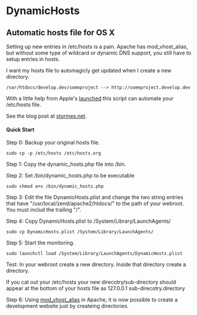 DynamicHosts
============

Automatic hosts file for OS X
-----------------------------

Setting up new entries in /etc/hosts is a pain.  Apache has mod_vhost_alias, but without some type of wildcard or dynamic DNS support, you still have to setup entries in hosts.

I want my hosts file to automagicly get updated when I create a new directory.

	/var/htdocs/develop.dev/someproject --> http://someproject.develop.dev

With a little help from Apple's [launched](https://developer.apple.com/library/mac/documentation/Darwin/Reference/ManPages/man8/launchd.8.html) this script can automate your /etc/hosts file.

See the blog post at [stormes.net](http://www.stormes.net/automatic-etchosts-apples-os/).

#### Quick Start

Step 0:
Backup your original hosts file.

    sudo cp -p /etc/hosts /etc/hosts.org

Step 1:
Copy the dynamic_hosts.php file into /bin.

Step 2:
Set /bin/dynamic_hosts.php to be executable

    sudo chmod a+x /bin/dynamic_hosts.php

Step 3:
Edit the file DynamicHosts.plist and change the two string entries that have "/usr/local/zend/apache2/htdocs/" to the path of your webroot.  You must includ the trailing "/".

Step 4:
Copy DynamicHosts.plist to /System/Library/LaunchAgents/

    sudo cp DynamicHosts.plist /System/Library/LaunchAgents/

Step 5:
Start the monitoring.

	sudo launchctl load /System/Library/LaunchAgents/DynamicHosts.plist
	
Test:
In your webroot create a new directory.  Inside that directory create a directory.

If you cat out your /etc/hosts your new direcotry/sub-directory should appear at the bottom of your hosts file as 127.0.0.1 sub-direcotry.directory

Step 6:
Using [mod_vhost_alias](http://httpd.apache.org/docs/2.2/mod/mod_vhost_alias.html) in Apache, it is now possible to create a development website just by createing directories.

